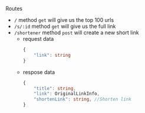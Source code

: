 Routes
- `/` method `get` will give us the top 100 urls
- `/s/:id` method `get` will give us the full link
- `/shortener` method `post` will create a new short link
    - request data 
        ```typescript
        {
            "link": string
        }
        ```
    - respose data
        ```typescript
        {
            "title": string,
            "link": OriginalLinkInfo,
            "shortenLink": string, //Shorten link
        }
        ```

